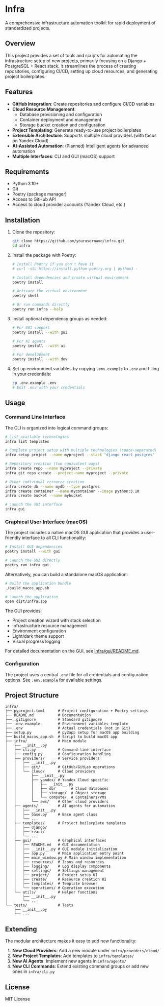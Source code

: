 # Infra

A comprehensive infrastructure automation toolkit for rapid deployment of standardized projects.

## Overview

This project provides a set of tools and scripts for automating the infrastructure setup of new projects, primarily focusing on a Django + PostgreSQL + React stack. It streamlines the process of creating repositories, configuring CI/CD, setting up cloud resources, and generating project boilerplates.

## Features

- **GitHub Integration**: Create repositories and configure CI/CD variables
- **Cloud Resource Management**: 
  - Database provisioning and configuration
  - Container deployment and management
  - Storage bucket creation and configuration
- **Project Templating**: Generate ready-to-use project boilerplates
- **Extensible Architecture**: Supports multiple cloud providers (with focus on Yandex Cloud)
- **AI-Assisted Automation**: (Planned) Intelligent agents for advanced automation
- **Multiple Interfaces**: CLI and GUI (macOS) support

## Requirements

- Python 3.10+
- Git
- Poetry (package manager)
- Access to GitHub API
- Access to cloud provider accounts (Yandex Cloud, etc.)

## Installation

1. Clone the repository:
   ```bash
   git clone https://github.com/yourusername/infra.git
   cd infra
   ```

2. Install the package with Poetry:
   ```bash
   # Install Poetry if you don't have it
   # curl -sSL https://install.python-poetry.org | python3 -
   
   # Install dependencies and create virtual environment
   poetry install
   
   # Activate the virtual environment
   poetry shell
   
   # Or run commands directly
   poetry run infra --help
   ```

3. Install optional dependency groups as needed:
   ```bash
   # For GUI support
   poetry install --with gui
   
   # For AI agents
   poetry install --with ai
   
   # For development
   poetry install --with dev
   ```

4. Set up environment variables by copying `.env.example` to `.env` and filling in your credentials:
   ```bash
   cp .env.example .env
   # Edit .env with your credentials
   ```

## Usage

### Command Line Interface

The CLI is organized into logical command groups:

```bash
# List available technologies
infra list templates

# Complete project setup with multiple technologies (space-separated)
infra setup project --name myproject --stack "django react postgres"

# Repository creation (two equivalent ways)
infra create repo --name myproject --private
infra git repo create --project-name myproject --private

# Other individual resource creation
infra create db --name mydb --type postgres
infra create container --name mycontainer --image python:3.10
infra create bucket --name mybucket

# Launch the GUI interface
infra gui
```

### Graphical User Interface (macOS)

The project includes a native macOS GUI application that provides a user-friendly interface to all CLI functionality:

```bash
# Install GUI dependencies
poetry install --with gui

# Launch the GUI directly
poetry run infra gui
```

Alternatively, you can build a standalone macOS application:

```bash
# Build the application bundle
./build_macos_app.sh

# Launch the application
open dist/Infra.app
```

The GUI provides:
- Project creation wizard with stack selection
- Infrastructure resource management
- Environment configuration
- Light/dark theme support
- Visual progress logging

For detailed documentation on the GUI, see [infra/gui/README.md](infra/gui/README.md).

### Configuration

The project uses a central `.env` file for all credentials and configuration options. See `.env.example` for available settings.

## Project Structure

```
infra/
├── pyproject.toml      # Project configuration + Poetry settings
├── README.md           # Documentation
├── .gitignore          # Standard gitignore
├── .env.example        # Environment variables template
├── .env                # Actual credentials (not in Git)
├── setup.py            # py2app setup for macOS app building
├── build_macos_app.sh  # Script to build macOS app
├── infra/              # Main module
│   ├── __init__.py
│   ├── cli.py          # Command-line interface
│   ├── config.py       # Configuration handling
│   ├── providers/      # Service providers
│   │   ├── __init__.py
│   │   ├── git/        # GitHub/GitLab operations
│   │   └── cloud/      # Cloud providers
│   │       ├── __init__.py
│   │       ├── yandex/ # Yandex Cloud specific
│   │       │   ├── __init__.py
│   │       │   ├── db/       # Cloud databases
│   │       │   ├── storage/  # Object storage
│   │       │   └── compute/  # Containers/VMs
│   │       └── aws/    # Other cloud providers
│   ├── agents/         # AI agents for automation
│   │   ├── __init__.py
│   │   ├── base.py     # Base agent class
│   │   └── ...
│   ├── templates/      # Project boilerplate templates
│   │   ├── django/
│   │   ├── react/
│   │   └── ...
│   ├── gui/            # Graphical interfaces
│   │   ├── README.md   # GUI documentation
│   │   ├── __init__.py # GUI module initialization
│   │   ├── app.py      # Main application entry point
│   │   ├── main_window.py # Main window implementation
│   │   ├── resources/  # Icons and resources
│   │   ├── logging/    # Log display components
│   │   ├── settings/   # Settings management
│   │   ├── project/    # Project setup UI
│   │   ├── create/     # Resource creation UI
│   │   ├── templates/  # Template browser
│   │   └── operations/ # Operation execution
│   └── utils/          # Helper functions
│       ├── __init__.py
│       └── ...
└── tests/              # Tests
    ├── __init__.py
    └── ...
```

## Extending

The modular architecture makes it easy to add new functionality:

1. **New Cloud Providers**: Add a new module under `infra/providers/cloud/`
2. **New Project Templates**: Add templates to `infra/templates/`
3. **New AI Agents**: Implement new agents in `infra/agents/`
4. **New CLI Commands**: Extend existing command groups or add new ones in `infra/cli.py`

## License

MIT License
